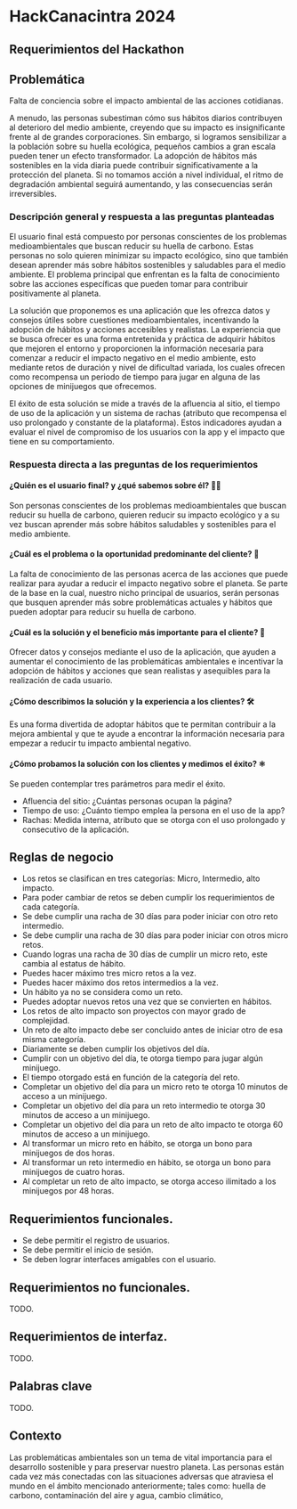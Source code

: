 # HackCanacintra 2024

## Requerimientos del Hackathon

## Problemática

Falta de conciencia sobre el impacto ambiental de las acciones cotidianas.

A menudo, las personas subestiman cómo sus hábitos diarios contribuyen al deterioro del medio ambiente, creyendo que su impacto es insignificante frente al de grandes corporaciones. Sin embargo, si logramos sensibilizar a la población sobre su huella ecológica, pequeños cambios a gran escala pueden tener un efecto transformador. La adopción de hábitos más sostenibles en la vida diaria puede contribuir significativamente a la protección del planeta. Si no tomamos acción a nivel individual, el ritmo de degradación ambiental seguirá aumentando, y las consecuencias serán irreversibles.

### Descripción general y respuesta a las preguntas planteadas

El usuario final está compuesto por personas conscientes de los problemas medioambientales que buscan reducir su huella de carbono. Estas personas no solo quieren minimizar su impacto ecológico, sino que también desean aprender más sobre hábitos sostenibles y saludables para el medio ambiente. El problema principal que enfrentan es la falta de conocimiento sobre las acciones específicas que pueden tomar para contribuir positivamente al planeta.

La solución que proponemos es una aplicación que les ofrezca datos y consejos útiles sobre cuestiones medioambientales, incentivando la adopción de hábitos y acciones accesibles y realistas. La experiencia que se busca ofrecer es una forma entretenida y práctica de adquirir hábitos que mejoren el entorno y proporcionen la información necesaria para comenzar a reducir el impacto negativo en el medio ambiente, esto mediante retos de duración y nivel de dificultad variada, los cuales ofrecen como recompensa un periodo de tiempo para jugar en alguna de las opciones de minijuegos que ofrecemos.

El éxito de esta solución se mide a través de la afluencia al sitio, el tiempo de uso de la aplicación y un sistema de rachas (atributo que recompensa el uso prolongado y constante de la plataforma). Estos indicadores ayudan a evaluar el nivel de compromiso de los usuarios con la app y el impacto que tiene en su comportamiento.

### Respuesta directa a las preguntas de los requerimientos

#### ¿Quién es el usuario final? y ¿qué sabemos sobre él? 🧑‍💻

Son personas conscientes de los problemas medioambientales que buscan reducir
su huella de carbono, quieren reducir su impacto ecológico y a su vez buscan
aprender más sobre hábitos saludables y sostenibles para el medio ambiente.

#### ¿Cuál es el problema o la oportunidad predominante del cliente? 🤔

La falta de conocimiento de las personas acerca de las acciones que puede 
realizar para ayudar a reducir el impacto negativo sobre el planeta. Se 
parte de la base en la cual, nuestro nicho principal de usuarios, serán
personas que busquen aprender más sobre problemáticas actuales y
hábitos que pueden adoptar para reducir su huella de carbono.

#### ¿Cuál es la solución y el beneficio más importante para el cliente? 🌱

Ofrecer datos y consejos mediante el uso de la aplicación, que ayuden
a aumentar el conocimiento de las problemáticas ambientales e incentivar la adopción
de hábitos y acciones que sean realistas y asequibles para la realización
de cada usuario. 

#### ¿Cómo describimos la solución y la experiencia a los clientes? 🛠️

Es una forma divertida de adoptar hábitos que te permitan contribuir a 
la mejora ambiental y que te ayude a encontrar la información necesaria
para empezar a reducir tu impacto ambiental negativo.

#### ¿Cómo probamos la solución con los clientes y medimos el éxito? ⚛️

Se pueden contemplar tres parámetros para medir el éxito.

- Afluencia del sitio: ¿Cuántas personas ocupan la página?
- Tiempo de uso: ¿Cuánto tiempo emplea la persona en el uso de la app?
- Rachas: Medida interna, atributo que se otorga con el uso prolongado y consecutivo de la aplicación.

## Reglas de negocio 

- Los retos se clasifican en tres categorías: Micro, Intermedio, alto impacto.
- Para poder cambiar de retos se deben cumplir los requerimientos de cada categoría.
- Se debe cumplir una racha de 30 días para poder iniciar con otro reto intermedio.
- Se debe cumplir una racha de 30 días para poder iniciar con otros micro retos.
- Cuando logras una racha de 30 días de cumplir un micro reto, este cambia al estatus de hábito.
- Puedes hacer máximo tres micro retos a la vez.
- Puedes hacer máximo dos retos intermedios a la vez.
- Un hábito ya no se considera como un reto.
- Puedes adoptar nuevos retos una vez que se convierten en hábitos.
- Los retos de alto impacto son proyectos con mayor grado de complejidad.
- Un reto de alto impacto debe ser concluido antes de iniciar otro de esa misma categoría.
- Diariamente se deben cumplir los objetivos del día.
- Cumplir con un objetivo del día, te otorga tiempo para jugar algún minijuego.
- El tiempo otorgado está en función de la categoría del reto.
- Completar un objetivo del día para un micro reto te otorga 10 minutos de acceso a un minijuego.
- Completar un objetivo del día para un reto intermedio te otorga 30 minutos de acceso a un minijuego.
- Completar un objetivo del día para un reto de alto impacto te otorga 60 minutos de acceso a un minijuego.
- Al transformar un micro reto en hábito, se otorga un bono para minijuegos de dos horas.
- Al transformar un reto intermedio en hábito, se otorga un bono para minijuegos de cuatro horas.
- Al completar un reto de alto impacto, se otorga acceso ilimitado a los minijuegos por 48 horas.

## Requerimientos funcionales.

- Se debe permitir el registro de usuarios.
- Se debe permitir el inicio de sesión.
- Se deben lograr interfaces amigables con el usuario.

## Requerimientos no funcionales.

TODO.

## Requerimientos de interfaz.

TODO.

## Palabras clave

TODO.

##  Contexto

Las problemáticas ambientales son un tema de vital importancia para el desarrollo sostenible
y para preservar nuestro planeta. Las personas están cada vez más conectadas con las 
situaciones adversas que atraviesa el mundo en el ámbito mencionado anteriormente; tales
como: huella de carbono, contaminación del aire y agua, cambio climático, 
